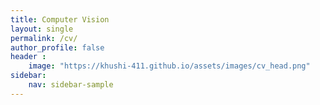 ```yaml
---
title: Computer Vision
layout: single
permalink: /cv/
author_profile: false
header :
    image: "https://khushi-411.github.io/assets/images/cv_head.png"
sidebar:
    nav: sidebar-sample
---
```

